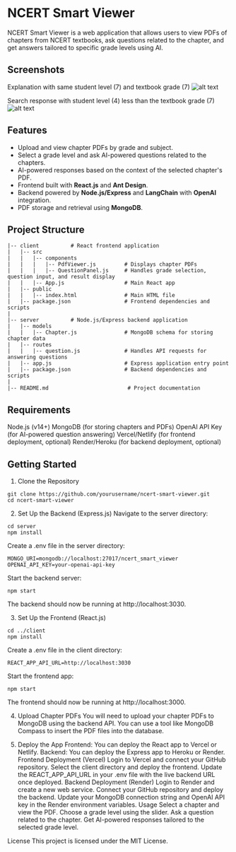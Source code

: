 # NCERT Smart Viewer

NCERT Smart Viewer is a web application that allows users to view PDFs of chapters from NCERT textbooks, ask questions related to the chapter, and get answers tailored to specific grade levels using AI.

## Screenshots
Explanation with same student level (7) and textbook grade (7)
![alt text](http://url/to/img.png)

Search response with student level (4) less than the textbook grade (7)
![alt text](http://url/to/img.png)

## Features

- Upload and view chapter PDFs by grade and subject.
- Select a grade level and ask AI-powered questions related to the chapters.
- AI-powered responses based on the context of the selected chapter's PDF.
- Frontend built with **React.js** and **Ant Design**.
- Backend powered by **Node.js/Express** and **LangChain** with **OpenAI** integration.
- PDF storage and retrieval using **MongoDB**.

## Project Structure

```plaintext
|-- client          # React frontend application
|   |-- src
|   |   |-- components
|   |   |   |-- PdfViewer.js         # Displays chapter PDFs
|   |   |   |-- QuestionPanel.js     # Handles grade selection, question input, and result display
|   |   |-- App.js                   # Main React app
|   |-- public
|   |   |-- index.html               # Main HTML file
|   |-- package.json                 # Frontend dependencies and scripts
|
|-- server          # Node.js/Express backend application
|   |-- models
|   |   |-- Chapter.js               # MongoDB schema for storing chapter data
|   |-- routes
|   |   |-- question.js              # Handles API requests for answering questions
|   |-- app.js                       # Express application entry point
|   |-- package.json                 # Backend dependencies and scripts
|
|-- README.md                         # Project documentation
```

## Requirements
Node.js (v14+)
MongoDB (for storing chapters and PDFs)
OpenAI API Key (for AI-powered question answering)
Vercel/Netlify (for frontend deployment, optional)
Render/Heroku (for backend deployment, optional)

## Getting Started
1. Clone the Repository
```plain text
git clone https://github.com/yourusername/ncert-smart-viewer.git
cd ncert-smart-viewer
```
2. Set Up the Backend (Express.js)
Navigate to the server directory:

```plain text
cd server
npm install
```

Create a .env file in the server directory:

```plaintext
MONGO_URI=mongodb://localhost:27017/ncert_smart_viewer
OPENAI_API_KEY=your-openai-api-key
```

Start the backend server:
```plaintext
npm start
```

The backend should now be running at http://localhost:3030.

3. Set Up the Frontend (React.js)
```plaintext
cd ../client
npm install
```

Create a .env file in the client directory:
```plaintext
REACT_APP_API_URL=http://localhost:3030
```

Start the frontend app:
```plaintext
npm start
```

The frontend should now be running at http://localhost:3000.

4. Upload Chapter PDFs
You will need to upload your chapter PDFs to MongoDB using the backend API. You can use a tool like MongoDB Compass to insert the PDF files into the database.

5. Deploy the App
Frontend: You can deploy the React app to Vercel or Netlify.
Backend: You can deploy the Express app to Heroku or Render.
Frontend Deployment (Vercel)
Login to Vercel and connect your GitHub repository.
Select the client directory and deploy the frontend.
Update the REACT_APP_API_URL in your .env file with the live backend URL once deployed.
Backend Deployment (Render)
Login to Render and create a new web service.
Connect your GitHub repository and deploy the backend.
Update your MongoDB connection string and OpenAI API key in the Render environment variables.
Usage
Select a chapter and view the PDF.
Choose a grade level using the slider.
Ask a question related to the chapter.
Get AI-powered responses tailored to the selected grade level.

License
This project is licensed under the MIT License.
